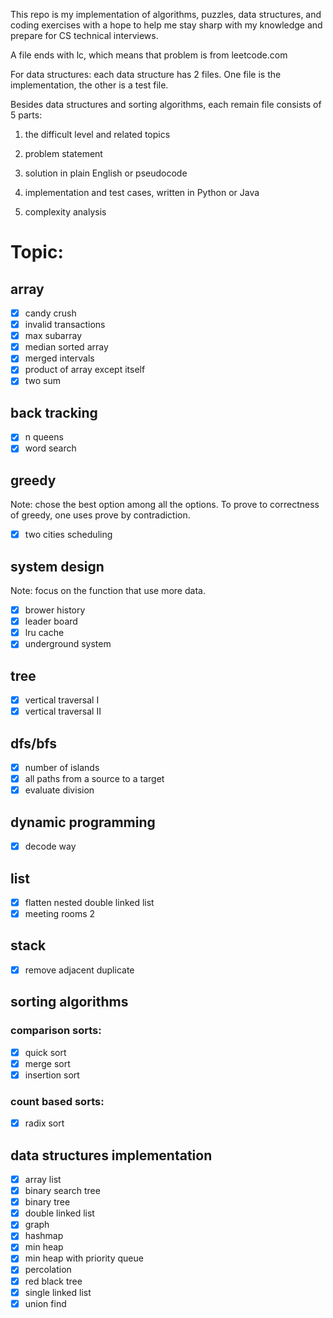 This repo is my implementation of algorithms, puzzles, data structures, and coding exercises with a hope to help me stay sharp with my knowledge and prepare for CS technical interviews.

A file ends with lc, which means that problem is from leetcode.com

For data structures:
each data structure has 2 files.  One file is the implementation, the other is a test file.

Besides data structures and sorting algorithms, each remain file consists of 5 parts:

1. the difficult level and related topics

2. problem statement

3. solution in plain English or pseudocode

4. implementation and test cases, written in Python or Java

5. complexity analysis

# Topic:
## array
 - [x] candy crush
 - [x] invalid transactions
 - [x] max subarray
 - [x] median sorted array
 - [x] merged intervals
 - [x] product of array except itself
 - [x] two sum
## back tracking
 - [x] n queens
 - [x] word search
## greedy
Note: chose the best option among all the options.  To prove to correctness of greedy, one uses prove by contradiction.  
 - [x] two cities scheduling
## system design
Note: focus on the function that use more data.
 - [x] brower history
 - [x] leader board
 - [x] lru cache
 - [x] underground system
## tree
 - [x] vertical traversal I
 - [x] vertical traversal II
## dfs/bfs
 - [x] number of islands
 - [x] all paths from a source to a target
 - [x] evaluate division
## dynamic programming
 - [x] decode way

## list
- [x] flatten nested double linked list
- [x] meeting rooms 2
## stack
- [x] remove adjacent duplicate
## sorting algorithms
### comparison sorts:
- [x] quick sort
- [x] merge sort 
- [x] insertion sort
### count based sorts:
- [x] radix sort 
## data structures implementation
- [x] array list
- [x] binary search tree
- [x] binary tree
- [x] double linked list
- [x] graph
- [x] hashmap
- [x] min heap
- [x] min heap with priority queue
- [x] percolation
- [x] red black tree
- [x] single linked list
- [x] union find
